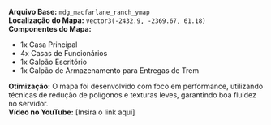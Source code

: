 **Arquivo Base:** `mdg_macfarlane_ranch_ymap`  
**Localização do Mapa:** `vector3(-2432.9, -2369.67, 61.18)`  
**Componentes do Mapa:**  
- 1x Casa Principal  
- 4x Casas de Funcionários  
- 1x Galpão Escritório  
- 1x Galpão de Armazenamento para Entregas de Trem  

**Otimização:** O mapa foi desenvolvido com foco em performance, utilizando técnicas de redução de polígonos e texturas leves, garantindo boa fluidez no servidor.  
**Vídeo no YouTube:** [Insira o link aqui]  